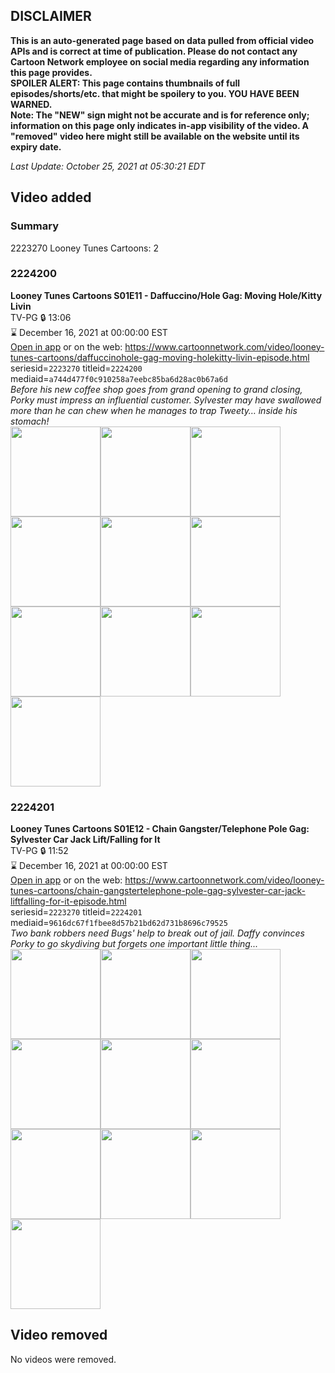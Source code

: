 ## DISCLAIMER
**This is an auto-generated page based on data pulled from official video APIs and is correct at time of publication. Please do not contact any Cartoon Network employee on social media regarding any information this page provides.**  
**SPOILER ALERT: This page contains thumbnails of full episodes/shorts/etc. that might be spoilery to you. YOU HAVE BEEN WARNED.**  
**Note: The "NEW" sign might not be accurate and is for reference only; information on this page only indicates in-app visibility of the video. A "removed" video here might still be available on the website until its expiry date.**  

_Last Update: October 25, 2021 at 05:30:21 EDT_
## Video added
### Summary
2223270 Looney Tunes Cartoons: 2  
### 2224200
**Looney Tunes Cartoons S01E11 - Daffuccino/Hole Gag: Moving Hole/Kitty Livin**  
TV-PG 🔒 13:06  
⌛ December 16, 2021 at 00:00:00 EST  
[Open in app](https://cnvideo.sercomkc.org/redirector.html?type=cnapp&seriesid=2223270&titleid=2224200&mediaid=a744d477f0c910258a7eebc85ba6d28ac0b67a6d) or on the web: https://www.cartoonnetwork.com/video/looney-tunes-cartoons/daffuccinohole-gag-moving-holekitty-livin-episode.html  
seriesid=`2223270` titleid=`2224200` mediaid=`a744d477f0c910258a7eebc85ba6d28ac0b67a6d`  
_Before his new coffee shop goes from grand opening to grand closing, Porky must impress an influential customer. Sylvester may have swallowed more than he can chew when he manages to trap Tweety… inside his stomach!_  
<a href="https://s3.amazonaws.com/cartoonorchestrator/2224200_001_1280x720.jpg"><img src="https://s3.amazonaws.com/cartoonorchestrator/2224200_001_640x360.jpg" height="144px" /></a><a href="https://s3.amazonaws.com/cartoonorchestrator/2224200_002_1280x720.jpg"><img src="https://s3.amazonaws.com/cartoonorchestrator/2224200_002_640x360.jpg" height="144px" /></a><a href="https://s3.amazonaws.com/cartoonorchestrator/2224200_003_1280x720.jpg"><img src="https://s3.amazonaws.com/cartoonorchestrator/2224200_003_640x360.jpg" height="144px" /></a><a href="https://s3.amazonaws.com/cartoonorchestrator/2224200_004_1280x720.jpg"><img src="https://s3.amazonaws.com/cartoonorchestrator/2224200_004_640x360.jpg" height="144px" /></a><a href="https://s3.amazonaws.com/cartoonorchestrator/2224200_005_1280x720.jpg"><img src="https://s3.amazonaws.com/cartoonorchestrator/2224200_005_640x360.jpg" height="144px" /></a><a href="https://s3.amazonaws.com/cartoonorchestrator/2224200_006_1280x720.jpg"><img src="https://s3.amazonaws.com/cartoonorchestrator/2224200_006_640x360.jpg" height="144px" /></a><a href="https://s3.amazonaws.com/cartoonorchestrator/2224200_007_1280x720.jpg"><img src="https://s3.amazonaws.com/cartoonorchestrator/2224200_007_640x360.jpg" height="144px" /></a><a href="https://s3.amazonaws.com/cartoonorchestrator/2224200_008_1280x720.jpg"><img src="https://s3.amazonaws.com/cartoonorchestrator/2224200_008_640x360.jpg" height="144px" /></a><a href="https://s3.amazonaws.com/cartoonorchestrator/2224200_009_1280x720.jpg"><img src="https://s3.amazonaws.com/cartoonorchestrator/2224200_009_640x360.jpg" height="144px" /></a><a href="https://s3.amazonaws.com/cartoonorchestrator/2224200_010_1280x720.jpg"><img src="https://s3.amazonaws.com/cartoonorchestrator/2224200_010_640x360.jpg" height="144px" /></a>
### 2224201
**Looney Tunes Cartoons S01E12 - Chain Gangster/Telephone Pole Gag: Sylvester Car Jack Lift/Falling for It**  
TV-PG 🔒 11:52  
⌛ December 16, 2021 at 00:00:00 EST  
[Open in app](https://cnvideo.sercomkc.org/redirector.html?type=cnapp&seriesid=2223270&titleid=2224201&mediaid=9616dc67f1fbee8d57b21bd62d731b8696c79525) or on the web: https://www.cartoonnetwork.com/video/looney-tunes-cartoons/chain-gangstertelephone-pole-gag-sylvester-car-jack-liftfalling-for-it-episode.html  
seriesid=`2223270` titleid=`2224201` mediaid=`9616dc67f1fbee8d57b21bd62d731b8696c79525`  
_Two bank robbers need Bugs' help to break out of jail. Daffy convinces Porky to go skydiving but forgets one important little thing..._  
<a href="https://s3.amazonaws.com/cartoonorchestrator/2224201_001_1280x720.jpg"><img src="https://s3.amazonaws.com/cartoonorchestrator/2224201_001_640x360.jpg" height="144px" /></a><a href="https://s3.amazonaws.com/cartoonorchestrator/2224201_002_1280x720.jpg"><img src="https://s3.amazonaws.com/cartoonorchestrator/2224201_002_640x360.jpg" height="144px" /></a><a href="https://s3.amazonaws.com/cartoonorchestrator/2224201_003_1280x720.jpg"><img src="https://s3.amazonaws.com/cartoonorchestrator/2224201_003_640x360.jpg" height="144px" /></a><a href="https://s3.amazonaws.com/cartoonorchestrator/2224201_004_1280x720.jpg"><img src="https://s3.amazonaws.com/cartoonorchestrator/2224201_004_640x360.jpg" height="144px" /></a><a href="https://s3.amazonaws.com/cartoonorchestrator/2224201_005_1280x720.jpg"><img src="https://s3.amazonaws.com/cartoonorchestrator/2224201_005_640x360.jpg" height="144px" /></a><a href="https://s3.amazonaws.com/cartoonorchestrator/2224201_006_1280x720.jpg"><img src="https://s3.amazonaws.com/cartoonorchestrator/2224201_006_640x360.jpg" height="144px" /></a><a href="https://s3.amazonaws.com/cartoonorchestrator/2224201_007_1280x720.jpg"><img src="https://s3.amazonaws.com/cartoonorchestrator/2224201_007_640x360.jpg" height="144px" /></a><a href="https://s3.amazonaws.com/cartoonorchestrator/2224201_008_1280x720.jpg"><img src="https://s3.amazonaws.com/cartoonorchestrator/2224201_008_640x360.jpg" height="144px" /></a><a href="https://s3.amazonaws.com/cartoonorchestrator/2224201_009_1280x720.jpg"><img src="https://s3.amazonaws.com/cartoonorchestrator/2224201_009_640x360.jpg" height="144px" /></a><a href="https://s3.amazonaws.com/cartoonorchestrator/2224201_010_1280x720.jpg"><img src="https://s3.amazonaws.com/cartoonorchestrator/2224201_010_640x360.jpg" height="144px" /></a>
## Video removed
No videos were removed.  
